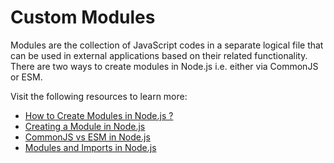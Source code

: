 # Custom Modules

Modules are the collection of JavaScript codes in a separate logical file that can be used in external applications based on their related functionality. There are two ways to create modules in Node.js i.e. either via CommonJS or ESM.

Visit the following resources to learn more:

- [How to Create Modules in Node.js ?](https://www.geeksforgeeks.org/how-to-create-modules-in-node-js/)
- [Creating a Module in Node.js](https://www.youtube.com/watch?v=Cxo4UKpHv5s)
- [CommonJS vs ESM in Node.js](https://blog.logrocket.com/commonjs-vs-es-modules-node-js/)
- [Modules and Imports in Node.js](https://reflectoring.io/nodejs-modules-imports/)
